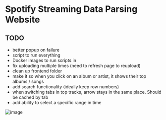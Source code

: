 # Spotify Streaming Data Parsing Website

## TODO
* better popup on failure
* script to run everything
* Docker images to run scripts in
* fix uploading multiple times (need to refresh page to reupload)
* clean up frontend folder
* make it so when you click on an album or artist, it shows their top albums / songs
* add search functionality (ideally keep row numbers)
* when switching tabs in top tracks, arrow stays in the same place. Should be cached by tab
* add ability to select a specific range in time

![image](https://github.com/user-attachments/assets/bc594dfd-468d-48df-8229-c2f8b865f1dd)
